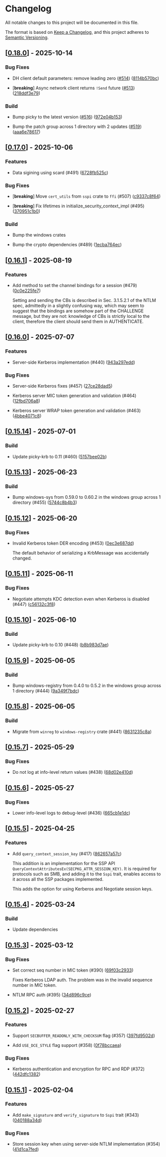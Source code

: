 # Changelog

All notable changes to this project will be documented in this file.

The format is based on [Keep a Changelog](https://keepachangelog.com/en/1.0.0/),
and this project adheres to [Semantic Versioning](https://semver.org/spec/v2.0.0.html).


## [[0.18.0](https://github.com/Devolutions/sspi-rs/compare/sspi-v0.17.0...sspi-v0.18.0)] - 2025-10-14

### <!-- 4 -->Bug Fixes

- DH client default parameters: remove leading zero ([#514](https://github.com/Devolutions/sspi-rs/issues/514)) ([8114b570bc](https://github.com/Devolutions/sspi-rs/commit/8114b570bcfa4320b4972c300705a5e93e762965)) 

- [**breaking**] Async network client returns `!Send` future ([#513](https://github.com/Devolutions/sspi-rs/issues/513)) ([218ddf3e79](https://github.com/Devolutions/sspi-rs/commit/218ddf3e792580caf1f094ff197a3790f61248e5)) 

### <!-- 7 -->Build

- Bump picky to the latest version ([#516](https://github.com/Devolutions/sspi-rs/issues/516)) ([972e04b153](https://github.com/Devolutions/sspi-rs/commit/972e04b15393acf2028ae7fde0f55d104e8a9294)) 

- Bump the patch group across 1 directory with 2 updates ([#519](https://github.com/Devolutions/sspi-rs/issues/519)) ([aaa6e78617](https://github.com/Devolutions/sspi-rs/commit/aaa6e78617b17ee0870c3044f2ac6922c6831017)) 



## [[0.17.0](https://github.com/Devolutions/sspi-rs/compare/sspi-v0.16.1...sspi-v0.17.0)] - 2025-10-06

### <!-- 1 -->Features

- Data sigining using scard (#491) ([6728fb525c](https://github.com/Devolutions/sspi-rs/commit/6728fb525cedc96b395eed5dc4a8ea357b036b36)) 

### <!-- 4 -->Bug Fixes

- [**breaking**] Move `cert_utils` from `sspi` crate to `ffi` (#507) ([c9337c8f64](https://github.com/Devolutions/sspi-rs/commit/c9337c8f64a6236396242275847989a35db735ac)) 

- [**breaking**] Fix lifetimes in initialize_security_context_impl (#495) ([370951c1b0](https://github.com/Devolutions/sspi-rs/commit/370951c1b017bfef4276185b374345e8b6b1e532)) 

### <!-- 7 -->Build

- Bump the windows crates

- Bump the crypto dependencies (#489) ([1ecba764ec](https://github.com/Devolutions/sspi-rs/commit/1ecba764ec3b04e147ae76d018414afa8bec5f88)) 

## [[0.16.1](https://github.com/Devolutions/sspi-rs/compare/sspi-v0.16.0...sspi-v0.16.1)] - 2025-08-19

### <!-- 1 -->Features

- Add method to set the channel bindings for a session (#479) ([0c0e225fe7](https://github.com/Devolutions/sspi-rs/commit/0c0e225fe7d7ddffc18ad0176deba207edaf3524)) 

  Setting and sending the CBs is described in Sec. 3.1.5.2.1 of the NTLM spec, admittedly in a slightly confusing way, which may seem to suggest that the bindings are somehow part of the CHALLENGE message, but they are not: knowledge of CBs is strictly local to the client, therefore the client should send them in AUTHENTICATE.

## [[0.16.0](https://github.com/Devolutions/sspi-rs/compare/sspi-v0.15.14...sspi-v0.16.0)] - 2025-07-07

### <!-- 1 -->Features

- Server-side Kerberos implementation (#440) ([943a297edd](https://github.com/Devolutions/sspi-rs/commit/943a297eddad91bf6dfa02bdb53b422453df0ed9)) 

### <!-- 4 -->Bug Fixes

- Server-side Kerberos fixes (#457) ([27ce28dad5](https://github.com/Devolutions/sspi-rs/commit/27ce28dad5aa490d094b4ea1db5a315ea1478264)) 

- Kerberos server MIC token generation and validation (#464) ([12fbd706a8](https://github.com/Devolutions/sspi-rs/commit/12fbd706a8e807b4e4ea9b6bb39f4bace60afd9a)) 

- Kerberos server WRAP token generation and validation (#463) ([4bbe4071c8](https://github.com/Devolutions/sspi-rs/commit/4bbe4071c80172ee2c85552ef1060a65394a45c0)) 

## [[0.15.14](https://github.com/Devolutions/sspi-rs/compare/sspi-v0.15.13...sspi-v0.15.14)] - 2025-07-01

### <!-- 7 -->Build

- Update picky-krb to 0.11 (#460) ([5157bee02b](https://github.com/Devolutions/sspi-rs/commit/5157bee02b0383571c726801bda15f0dd9dc7934)) 



## [[0.15.13](https://github.com/Devolutions/sspi-rs/compare/sspi-v0.15.12...sspi-v0.15.13)] - 2025-06-23

### <!-- 7 -->Build

- Bump windows-sys from 0.59.0 to 0.60.2 in the windows group across 1 directory (#455) ([5744c8b4b3](https://github.com/Devolutions/sspi-rs/commit/5744c8b4b3aa5a47a2a25e9375434333de769002)) 

## [[0.15.12](https://github.com/Devolutions/sspi-rs/compare/sspi-v0.15.11...sspi-v0.15.12)] - 2025-06-20

### <!-- 4 -->Bug Fixes

- Invalid Kerberos token DER encoding (#453) ([0ec3e687dd](https://github.com/Devolutions/sspi-rs/commit/0ec3e687dd28ff95910c79b4781d538cbffb9a80)) 

  The default behavior of serializing a KrbMessage<T> was accidentally changed.

## [[0.15.11](https://github.com/Devolutions/sspi-rs/compare/sspi-v0.15.10...sspi-v0.15.11)] - 2025-06-11

### <!-- 4 -->Bug Fixes

- Negotiate attempts KDC detection even when Kerberos is disabled (#447) ([c56132c3f8](https://github.com/Devolutions/sspi-rs/commit/c56132c3f8d3b7e957e64577109158511ee3f4b8)) 

## [[0.15.10](https://github.com/Devolutions/sspi-rs/compare/sspi-v0.15.9...sspi-v0.15.10)] - 2025-06-10

### <!-- 7 -->Build

- Update picky-krb to 0.10 (#448) ([b8b983d7ae](https://github.com/Devolutions/sspi-rs/commit/b8b983d7aecb8e1c84037d157c2b932668e069b1)) 

## [[0.15.9](https://github.com/Devolutions/sspi-rs/compare/sspi-v0.15.8...sspi-v0.15.9)] - 2025-06-05

### <!-- 7 -->Build

- Bump windows-registry from 0.4.0 to 0.5.2 in the windows group across 1 directory (#444) ([9a349f7bdc](https://github.com/Devolutions/sspi-rs/commit/9a349f7bdcfe33658af27420af3dd38a88d773ab)) 

## [[0.15.8](https://github.com/Devolutions/sspi-rs/compare/sspi-v0.15.7...sspi-v0.15.8)] - 2025-06-05

### Build

- Migrate from `winreg` to `windows-registry` crate (#441) ([8631235c8a](https://github.com/Devolutions/sspi-rs/commit/8631235c8a3f93e6f4573142101a25210adb49a5)) 



## [[0.15.7](https://github.com/Devolutions/sspi-rs/compare/sspi-v0.15.6...sspi-v0.15.7)] - 2025-05-29

### <!-- 4 -->Bug Fixes

- Do not log at info-level return values (#438) ([68d02e410d](https://github.com/Devolutions/sspi-rs/commit/68d02e410dadf0278ed2a109117c71c43920ea4f)) 

## [[0.15.6](https://github.com/Devolutions/sspi-rs/compare/sspi-v0.15.5...sspi-v0.15.6)] - 2025-05-27

### <!-- 4 -->Bug Fixes

- Lower info-level logs to debug-level (#436) ([665cb1e1dc](https://github.com/Devolutions/sspi-rs/commit/665cb1e1dc148683779e65f66d1408ddaa911bea)) 

## [[0.15.5](https://github.com/Devolutions/sspi-rs/compare/sspi-v0.15.4...sspi-v0.15.5)] - 2025-04-25

### <!-- 1 -->Features

- Add `query_context_session_key` (#417) ([862657a57c](https://github.com/Devolutions/sspi-rs/commit/862657a57c781e348ef5ccafe540511b19148b44)) 

  This addition is an implementation for the SSP API
  `QueryContextAttributesEx(SECPKG_ATTR_SESSION_KEY)`. It is required for
  protocols such as SMB, and adding it to the `Sspi` trait, enables access
  to it across all the SSP packages implemented.
  
  This adds the option for using Kerberos and Negotiate session keys.

## [[0.15.4](https://github.com/Devolutions/sspi-rs/compare/sspi-v0.15.3...sspi-v0.15.4)] - 2025-03-24

### <!-- 7 -->Build

- Update dependencies

## [[0.15.3](https://github.com/Devolutions/sspi-rs/compare/sspi-v0.15.2...sspi-v0.15.3)] - 2025-03-12

### <!-- 4 -->Bug Fixes

- Set correct seq number in MIC token (#390) ([69f03c2933](https://github.com/Devolutions/sspi-rs/commit/69f03c2933c1da106b64a565a757666cd4d94bde)) 

  Fixes Kerberos LDAP auth.
  The problem was in the invalid sequence number in MIC token.

- NTLM RPC auth (#395) ([34d896c9ce](https://github.com/Devolutions/sspi-rs/commit/34d896c9cee7e0b3e0d5ee3c5002c781d9fc8fbf)) 

## [[0.15.2](https://github.com/Devolutions/sspi-rs/compare/sspi-v0.15.1...sspi-v0.15.2)] - 2025-02-27

### <!-- 1 -->Features

- Support `SECBUFFER_READONLY_WITH_CHECKSUM` flag (#357) ([397fd9502d](https://github.com/Devolutions/sspi-rs/commit/397fd9502dc315e4e8e7c4700b6e789c5e7b44c3)) 

- Add `USE_DCE_STYLE` flag support (#358) ([0f78bccaea](https://github.com/Devolutions/sspi-rs/commit/0f78bccaea7ac5620f83de68d3559f212262c789)) 

### <!-- 4 -->Bug Fixes

- Kerberos authentication and encryption for RPC and RDP (#372) ([442dfc1382](https://github.com/Devolutions/sspi-rs/commit/442dfc1382033f6f81bb4cd021cca7318cce224e)) 

## [[0.15.1](https://github.com/Devolutions/sspi-rs/compare/sspi-v0.15.0...sspi-v0.15.1)] - 2025-02-04

### <!-- 1 -->Features

- Add `make_signature` and `verify_signature` to `Sspi` trait (#343) ([040188a34d](https://github.com/Devolutions/sspi-rs/commit/040188a34d5d7b8607825b25a4eb78c25c6b57cc)) 

### <!-- 4 -->Bug Fixes

- Store session key when using server-side NTLM implementation (#354) ([41d1ca7fed](https://github.com/Devolutions/sspi-rs/commit/41d1ca7fed623759dcc9ff6f28c7558ecfa6fcbd)) 
